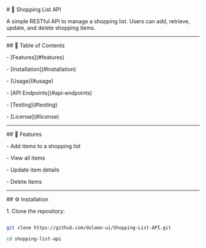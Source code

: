 \# 🛒 Shopping List API



A simple RESTful API to manage a shopping list. Users can add, retrieve, update, and delete shopping items.



---



\## 📌 Table of Contents



\- \[Features](#features)

\- \[Installation](#installation)

\- \[Usage](#usage)

\- \[API Endpoints](#api-endpoints)

\- \[Testing](#testing)

\- \[License](#license)



---



\## 🚀 Features



\- Add items to a shopping list

\- View all items

\- Update item details

\- Delete items



---



\## ⚙️ Installation



1\. Clone the repository:



```bash

git clone https://github.com/dolamo-ui/Shopping-List-API.git

cd shopping-list-api



